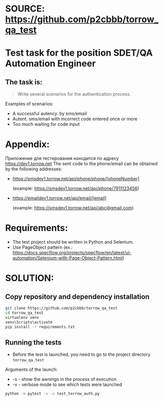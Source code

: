 # SOURCE: https://github.com/p2cbbb/torrow_qa_test

# Test task for the position SDET/QA Automation Engineer

## The task is:
> Write several scenarios for the authentication process.

Examples of scenarios:
 - A successful autency. by sms/email
 - Autent. sms/email with incorrect code entered once or more
 - Too much waiting for code input

# Appendix:
Приложение для тестирования находится по адресу https://dev1.torrow.net
The sent code to the phone/email can be obtained by the following addresses:
- https://smsdev1.torrow.net/api/phone/phone/[phoneNumber]

  (example: https://smsdev1.torrow.net/api/phone/7911123456)
- https://emaildev1.torrow.net/api/email/[email]

  (example: https://smsdev1.torrow.net/api/abc@gmail.com)

# Requirements:
- The test project should be written in Python and Selenium.
- Use PageObject pattern (ex.: https://docs.specflow.org/projects/specflow/en/latest/ui-automation/Selenium-with-Page-Object-Pattern.html) 

# SOLUTION:

## Copy repository and dependency installation
```bash
git clone https://github.com/p2cbbb/torrow_qa_test
cd torrow_qa_test
virtualenv venv
venv\Scripts\activate
pip install -r requirements.txt
```

## Running the tests
 - Before the test is launched, you need to go to the project directory `torrow_qa_test`

Arguments of the launch:
- -s - show the awnings in the process of execution
- -v - verbose mode to see which tests were launched
```bash
python -m pytest -v -s test_torrow_auth.py
```

